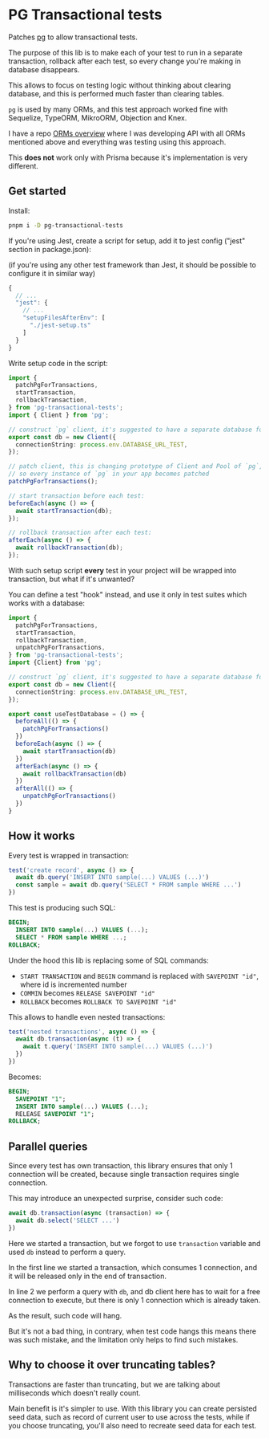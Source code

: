 # PG Transactional tests

Patches [pg](https://npmjs.com/package/pg) to allow transactional tests.

The purpose of this lib is to make each of your test to run in a separate transaction, rollback after each test, so every change you're making in database disappears.

This allows to focus on testing logic without thinking about clearing database, and this is performed much faster than clearing tables.

`pg` is used by many ORMs, and this test approach worked fine with Sequelize, TypeORM, MikroORM, Objection and Knex.

I have a repo [ORMs overview](https://github.com/romeerez/orms-overview) where I was developing API with all ORMs mentioned above and everything was testing using this approach.

This **does not** work only with Prisma because it's implementation is very different.

## Get started

Install:

```sh
pnpm i -D pg-transactional-tests
```


If you're using Jest, create a script for setup, add it to jest config ("jest" section in package.json):

(if you're using any other test framework than Jest, it should be possible to configure it in similar way)

```js
{
  // ...
  "jest": {
    // ...
    "setupFilesAfterEnv": [
      "./jest-setup.ts"
    ]
  }
}
```

Write setup code in the script:

```ts
import {
  patchPgForTransactions,
  startTransaction,
  rollbackTransaction,
} from 'pg-transactional-tests';
import { Client } from 'pg';

// construct `pg` client, it's suggested to have a separate database for tests:
export const db = new Client({
  connectionString: process.env.DATABASE_URL_TEST,
});

// patch client, this is changing prototype of Client and Pool of `pg`,
// so every instance of `pg` in your app becomes patched
patchPgForTransactions();

// start transaction before each test:
beforeEach(async () => {
  await startTransaction(db);
});

// rollback transaction after each test:
afterEach(async () => {
  await rollbackTransaction(db);
});
```

With such setup script **every** test in your project will be wrapped into transaction, but what if it's unwanted?

You can define a test "hook" instead, and use it only in test suites which works with a database:

```ts
import {
  patchPgForTransactions,
  startTransaction,
  rollbackTransaction,
  unpatchPgForTransactions,
} from 'pg-transactional-tests';
import {Client} from 'pg';

// construct `pg` client, it's suggested to have a separate database for tests:
export const db = new Client({
  connectionString: process.env.DATABASE_URL_TEST,
});

export const useTestDatabase = () => {
  beforeAll(() => {
    patchPgForTransactions()
  })
  beforeEach(async () => {
    await startTransaction(db)
  })
  afterEach(async () => {
    await rollbackTransaction(db)
  })
  afterAll(() => {
    unpatchPgForTransactions()
  })
}
```

## How it works

Every test is wrapped in transaction:

```ts
test('create record', async () => {
  await db.query('INSERT INTO sample(...) VALUES (...)')
  const sample = await db.query('SELECT * FROM sample WHERE ...')
})
```

This test is producing such SQL:

```sql
BEGIN;
  INSERT INTO sample(...) VALUES (...);
  SELECT * FROM sample WHERE ...;
ROLLBACK;
```

Under the hood this lib is replacing some of SQL commands:

- `START TRANSACTION` and `BEGIN` command is replaced with `SAVEPOINT "id"`, where id is incremented number
- `COMMIN` becomes `RELEASE SAVEPOINT "id"`
- `ROLLBACK` becomes `ROLLBACK TO SAVEPOINT "id"`

This allows to handle even nested transactions:

```ts
test('nested transactions', async () => {
  await db.transaction(async (t) => {
    await t.query('INSERT INTO sample(...) VALUES (...)')
  })
})
```

Becomes:

```sql
BEGIN;
  SAVEPOINT "1";
  INSERT INTO sample(...) VALUES (...);
  RELEASE SAVEPOINT "1";
ROLLBACK;
```

## Parallel queries

Since every test has own transaction, this library ensures that only 1 connection will be created, because single transaction requires single connection.

This may introduce an unexpected surprise, consider such code:

```ts
await db.transaction(async (transaction) => {
  await db.select('SELECT ...')
})
```

Here we started a transaction, but we forgot to use `transaction` variable and used `db` instead to perform a query.

In the first line we started a transaction, which consumes 1 connection, and it will be released only in the end of transaction.

In line 2 we perform a query with `db`, and db client here has to wait for a free connection to execute, but there is only 1 connection which is already taken.

As the result, such code will hang.

But it's not a bad thing, in contrary, when test code hangs this means there was such mistake, and the limitation only helps to find such mistakes.

## Why to choose it over truncating tables?

Transactions are faster than truncating, but we are talking about milliseconds which doesn't really count.

Main benefit is it's simpler to use. With this library you can create persisted seed data, such as record of current user to use across the tests, while if you choose truncating, you'll also need to recreate seed data for each test.
